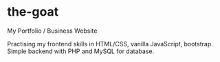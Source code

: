 # the-goat
My Portfolio / Business Website

Practising my frontend skills in HTML/CSS, vanilla JavaScript, bootstrap. Simple backend with PHP and MySQL for database.
